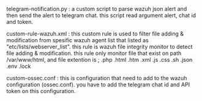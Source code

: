 telegram-notification.py :
	a custom script to parse wazuh json alert and then send the alert to telegram chat. this script read argument alert, chat id and token.
    
custom-rule-wazuh.xml :
	this custom rule is used to filter file adding & modification from spesific wazuh agent list that listed as "etc/lists/webserver_list". this rule is wazuh file integrity monitor to detect file adding & modification. this rule only monitor file that exist on path /var/www/html, and file extention is ; .php .html .htm .xml .js .css .sh .json .env .lock
    
custom-ossec.conf :
	this is configuration that need to add to the wazuh configuration (ossec.conf). you have to add the telegram chat id and API token on this configuration.
